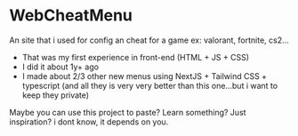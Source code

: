 # WebCheatMenu
An site that i used for config an cheat for a game ex: valorant, fortnite, cs2...

* That was my first experience in front-end (HTML + JS + CSS)
* I did it about 1y+ ago
* I made about 2/3 other new menus using NextJS + Tailwind CSS + typescript (and all they is very very better than this one...but i want to keep they private)

Maybe you can use this project to paste? Learn something? Just inspiration? i dont know, it depends on you.
